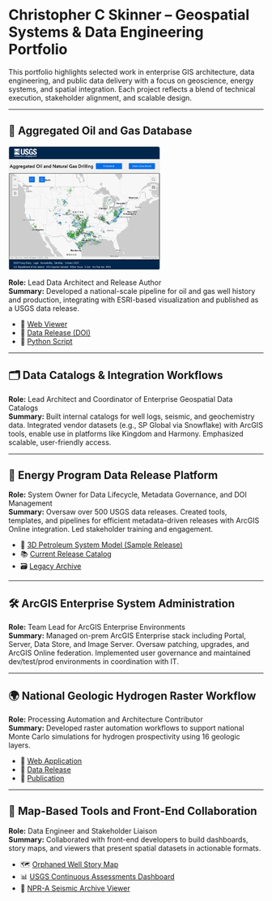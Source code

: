 # Christopher C Skinner – Geospatial Systems & Data Engineering Portfolio

This portfolio highlights selected work in enterprise GIS architecture, data engineering, and public data delivery with a focus on geoscience, energy systems, and spatial integration. Each project reflects a blend of technical execution, stakeholder alignment, and scalable design.

---

## 📍 Aggregated Oil and Gas Database 
<img src="aggregated_OG_map.png" alt="Oil Gas Viewer" width="300"/>

**Role:** Lead Data Architect and Release Author  
**Summary:** Developed a national-scale pipeline for oil and gas well history and production, integrating with ESRI-based visualization and published as a USGS data release.  
- 🔗 [Web Viewer](https://certmapper.cr.usgs.gov/data/apps/oil_gas_cells/)  
- 📄 [Data Release (DOI)](https://doi.org/10.5066/P9UIR5HE)  
- 🐍 [Python Script](https://github.com/kingshorthair/resume/blob/main/production_aggregation.py)

---

## 🗂️ Data Catalogs & Integration Workflows  
**Role:** Lead Architect and Coordinator of Enterprise Geospatial Data Catalogs  
**Summary:** Built internal catalogs for well logs, seismic, and geochemistry data. Integrated vendor datasets (e.g., SP Global via Snowflake) with ArcGIS tools, enable use in platforms like Kingdom and Harmony. Emphasized scalable, user-friendly access.

---

## 🔁 Energy Program Data Release Platform  
**Role:** System Owner for Data Lifecycle, Metadata Governance, and DOI Management  
**Summary:** Oversaw over 500 USGS data releases. Created tools, templates, and pipelines for efficient metadata-driven releases with ArcGIS Online integration. Led stakeholder training and engagement.  
- 📄 [3D Petroleum System Model (Sample Release)](https://doi.org/10.5066/P9N7O1OT)  
- 📚 [Current Release Catalog](https://www.sciencebase.gov/catalog/folder/59cab03de4b017cf314094df)  
- 🗃️ [Legacy Archive](https://www.sciencebase.gov/catalog/folder/601c5893d34e94a4b9fc2742)

---

## 🛠️ ArcGIS Enterprise System Administration  
**Role:** Team Lead for ArcGIS Enterprise Environments  
**Summary:** Managed on-prem ArcGIS Enterprise stack including Portal, Server, Data Store, and Image Server. Oversaw patching, upgrades, and ArcGIS Online federation. Implemented user governance and maintained dev/test/prod environments in coordination with IT.

---

## 🌍 National Geologic Hydrogen Raster Workflow  
**Role:** Processing Automation and Architecture Contributor  
**Summary:** Developed raster automation workflows to support national Monte Carlo simulations for hydrogen prospectivity using 16 geologic layers.  
- 🔗 [Web Application](https://certmapper.cr.usgs.gov/data/apps/hydrogen/)  
- 📄 [Data Release](https://doi.org/10.5066/P13WCG5U)  
- 📰 [Publication](https://doi.org/10.3133/pp1900)

---

## 🧭 Map-Based Tools and Front-End Collaboration  
**Role:** Data Engineer and Stakeholder Liaison  
**Summary:** Collaborated with front-end developers to build dashboards, story maps, and viewers that present spatial datasets in actionable formats.  
- 🗺️ [Orphaned Well Story Map](https://certmapper.cr.usgs.gov/data/apps/orphanedwell_waterquality/)  
- 📊 [USGS Continuous Assessments Dashboard](https://certmapper.cr.usgs.gov/data/apps/noga-summary/)  
- 🧾 [NPR-A Seismic Archive Viewer](https://certmapper.cr.usgs.gov/data/apps/npra/)
